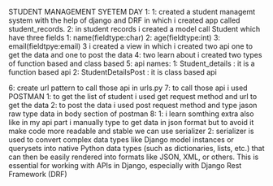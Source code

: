 STUDENT MANAGEMENT SYETEM
DAY 1:
  1: created a student managemt system with the help of django and DRF in which i created app called student_records.
  2: in student records i created a model call Student which have three fields
      1: name(fieldtype:char)
      2: age(fieldtype:int)
      3: email(fieldtpye:email)
  3 i created a view in which i created two api one to get the data and one to post the data
  4: two learn about i created two types of function based and class based 
  5: api names:
      1: Student_details  : it is a function based api
      2: StudentDetailsPost : it is class based api

  6: create url pattern to call those api in urls.py
  7: to call those api i used POSTMAN 
      1: to get the list of student i used get request method  and url to get the data 
      2: to post the data i used post request method and type jason raw type data in body section of postman 
  8: 1: i learn somthing extra also like in my api part i manually type to get data in json format but to avoid it make code more readable and stable we can use serializer
    2: serializer is used to convert complex data types like Django model instances or querysets into native Python data types (such as dictionaries, lists, etc.) that can then be easily rendered into formats like JSON, XML, or others. This is essential for working with APIs in Django, especially with Django Rest Framework (DRF)
     
